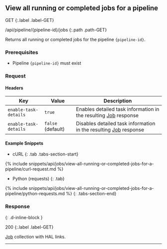 ## View all running or completed jobs for a pipeline

GET
{:.label .label-GET}

/api/pipeline/{pipeline-id}/jobs
{:.path .path-GET}

Returns all running or completed jobs for the pipeline `{pipeline-id}`.

### Prerequisites
- Pipeline `{pipeline-id}` must exist

### Request
#### Headers

Key | Value | Description
--- | ----- | -----------
`enable-task-details` | `true` | Enables detailed task information in the resulting [Job](#job) response
`enable-task-details` | `false` (default) | Disables detailed task information in the resulting [Job](#job) response

#### Example Snippets
- cURL
{: .tab .tabs-section-start}

{% include snippets/api/jobs/view-all-running-or-completed-jobs-for-a-pipeline/curl-request.md %}

- Python (requests)
{: .tab}

{% include snippets/api/jobs/view-all-running-or-completed-jobs-for-a-pipeline/python-requests.md %}
{: .tabs-section-end}

### Response
{: .d-inline-block }

200
{:.label .label-GET}

[Job](#job) collection with HAL links.

---
